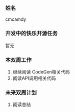 ### 姓名

cmcamdy

### 开发中的快乐开源任务

暂无

### 本双周工作

1. 继续阅读 CodeGen相关代码
2. 阅读API调用相关代码

### 未来双周计划

1. 阅读总结
